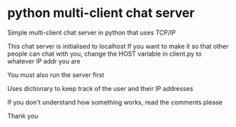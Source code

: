 # python multi-client chat server

Simple multi-client chat server in python that uses TCP/IP

This chat server is initialised to localhost
If you want to make it so that other people can chat with you, change the HOST variable in client.py to whatever IP addr you are

You must also run the server first

Uses dictionary to keep track of the user and their IP addresses

If you don't understand how something works, read the comments please

Thank you
